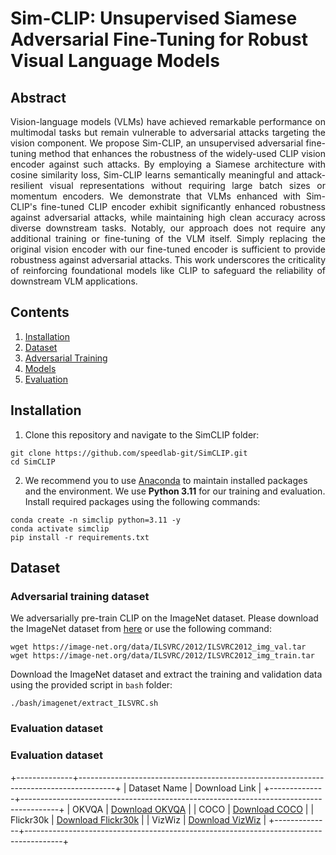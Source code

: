 # Sim-CLIP: Unsupervised Siamese Adversarial Fine-Tuning for Robust Visual Language Models

## Abstract

<p align="justify">Vision-language models (VLMs) have achieved remarkable performance on multimodal tasks but remain vulnerable to adversarial attacks targeting the vision component. We propose Sim-CLIP, an unsupervised adversarial fine-tuning method that enhances the robustness of the widely-used CLIP vision encoder against such attacks. By employing a Siamese architecture with cosine similarity loss, Sim-CLIP learns semantically meaningful and attack-resilient visual representations without requiring large batch sizes or momentum encoders. We demonstrate that VLMs enhanced with Sim-CLIP's fine-tuned CLIP encoder exhibit significantly enhanced robustness against adversarial attacks, while maintaining high clean accuracy across diverse downstream tasks. Notably, our approach does not require any additional training or fine-tuning of the VLM itself. Simply replacing the original vision encoder with our fine-tuned encoder is sufficient to provide robustness against adversarial attacks. This work underscores the criticality of reinforcing foundational models like CLIP to safeguard the reliability of downstream VLM applications.</p>

## Contents

1. [Installation](#installation-guides)
2. [Dataset](#dataset)
3. [Adversarial Training](#adversarial-training)
4. [Models](#models)
5. [Evaluation](#evaluation)

## Installation

1. Clone this repository and navigate to the SimCLIP folder:

```
git clone https://github.com/speedlab-git/SimCLIP.git
cd SimCLIP
```

2. We recommend you to use [Anaconda](https://www.anaconda.com/products/distribution) to maintain installed packages and the environment. We use **Python 3.11** for our training and evaluation. Install required packages using the following commands:

```
conda create -n simclip python=3.11 -y
conda activate simclip
pip install -r requirements.txt
```

## Dataset

### Adversarial training dataset

We adversarially pre-train CLIP on the ImageNet dataset. Please download the ImageNet dataset from [here](https://www.image-net.org/download.php) or use the following command:

```
wget https://image-net.org/data/ILSVRC/2012/ILSVRC2012_img_val.tar
wget https://image-net.org/data/ILSVRC/2012/ILSVRC2012_img_train.tar
```

Download the ImageNet dataset and extract the training and validation data using the provided script in `bash` folder:

```
./bash/imagenet/extract_ILSVRC.sh
```

### Evaluation dataset

### Evaluation dataset

+--------------+---------------------------------------------------------------------------------------+
| Dataset Name | Download Link |
+--------------+---------------------------------------------------------------------------------------+
| OKVQA | [Download OKVQA](https://okvqa.allenai.org/download.html) |
| COCO | [Download COCO](https://cocodataset.org/#download) |
| Flickr30k | [Download Flickr30k](https://www.kaggle.com/datasets/hsankesara/flickr-image-dataset) |
| VizWiz | [Download VizWiz](https://vizwiz.org/tasks-and-datasets/) |
+--------------+---------------------------------------------------------------------------------------+
